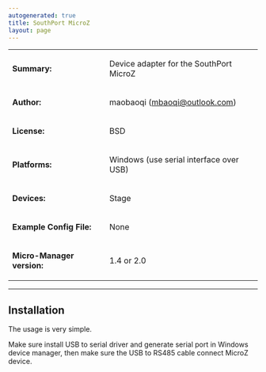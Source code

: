 ```yaml
---
autogenerated: true
title: SouthPort MicroZ
layout: page
---
```


<table>
<tr>
<td markdown="1">

**Summary:**

</td>
<td markdown="1">

Device adapter for the SouthPort MicroZ

</td>
</tr>
<tr>
<td markdown="1">

**Author:**

</td>
<td markdown="1">

maobaoqi (mbaoqi@outlook.com)

<tr>
<td markdown="1">

**License:**

</td>
<td markdown="1">

BSD

</td>
</tr>
<tr>
<td markdown="1">

**Platforms:**

</td>
<td markdown="1">

Windows (use serial interface over USB)

</td>
</tr>
<tr>
<td markdown="1">

**Devices:**

</td>
<td markdown="1">

Stage

</td>
</tr>
<tr>
<td markdown="1">

**Example Config File:**

</td>
<td markdown="1">

None

</td>
</tr>
<tr>
<td markdown="1">

**Micro-Manager version:**

</td>
<td markdown="1">

1.4 or 2.0

</td>
</tr>
</table>

------------------------------------------------------------------------

## Installation

The usage is very simple.

Make sure install USB to serial driver and generate serial port in
Windows device manager, then make sure the USB to RS485 cable connect
MicroZ device.
